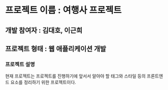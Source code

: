 # 프로젝트 이름 : 여행사 프로젝트
## 개발 참여자  : 김대호, 이근희
## 프로젝트 형태 : 웹 애플리케이션 개발
### 프로젝트 설명
현재 프로젝트는 프로젝트를 진행하기에 앞서서 알아야 할 태그와 스타일 등의 프론트엔드 요소를 정리하기 위한 프로젝트이다.